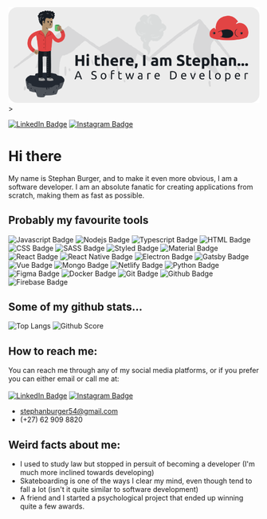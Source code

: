 [![Banner](./assets/banner.png)](https://iamstephan.dev)>

[![LinkedIn Badge](https://img.shields.io/badge/LinkedIn-0077B5?style=for-the-badge&logo=linkedin&logoColor=white)](https://www.linkedin.com/in/iamstephann/)
[![Instagram Badge](https://img.shields.io/badge/Instagram-E4405F?style=for-the-badge&logo=instagram&logoColor=white)](https://www.linkedin.com/in/iamstephann/)

# Hi there
My name is Stephan Burger, and to make it even more obvious, I am a software developer. I am an absolute fanatic for creating applications from scratch, making them as fast as possible.

## Probably my favourite tools
![Javascript Badge](https://img.shields.io/badge/JavaScript-F7DF1E?style=for-the-badge&logo=javascript&logoColor=black)
![Nodejs Badge](https://img.shields.io/badge/NodeJS-339933?style=for-the-badge&logo=node.js&logoColor=black)
![Typescript Badge](https://img.shields.io/badge/TypeScript-007ACC?style=for-the-badge&logo=typescript&logoColor=white)
![HTML Badge](https://img.shields.io/badge/HTML5-E34F26?style=for-the-badge&logo=html5&logoColor=white)
![CSS Badge](https://img.shields.io/badge/CSS3-1572B6?style=for-the-badge&logo=css3&logoColor=white)
![SASS Badge](https://img.shields.io/badge/Sass-CC6699?style=for-the-badge&logo=sass&logoColor=white)
![Styled Badge](https://img.shields.io/badge/styled--components-DB7093?style=for-the-badge&logo=styled-components&logoColor=white)
![Material Badge](https://img.shields.io/badge/Material--UI-0081CB?style=for-the-badge&logo=material-ui&logoColor=white)
![React Badge](https://img.shields.io/badge/React-20232A?style=for-the-badge&logo=react&logoColor=61DAFB)
![React Native Badge](https://img.shields.io/badge/React_Native-20232A?style=for-the-badge&logo=react&logoColor=61DAFB)
![Electron Badge](https://img.shields.io/badge/Electron-47848F?style=for-the-badge&logo=electron&logoColor=white)
![Gatsby Badge](https://img.shields.io/badge/Gatsby-663399?style=for-the-badge&logo=gatsby&logoColor=white)
![Vue Badge](https://img.shields.io/badge/Vue.js-35495E?style=for-the-badge&logo=vue.js&logoColor=4FC08D)
![Mongo Badge](https://img.shields.io/badge/MongoDB-4EA94B?style=for-the-badge&logo=mongodb&logoColor=white)
![Netlify Badge](https://img.shields.io/badge/Netlify-00C7B7?style=for-the-badge&logo=netlify&logoColor=white)
![Python Badge](https://img.shields.io/badge/Python-14354C?style=for-the-badge&logo=python&logoColor=white)
![Figma Badge](https://img.shields.io/badge/Figma-F24E1E?style=for-the-badge&logo=figma&logoColor=white)
![Docker Badge](https://img.shields.io/badge/Docker-2496ED?style=for-the-badge&logo=docker&logoColor=white)
![Git Badge](https://img.shields.io/badge/Git-F05032?style=for-the-badge&logo=git&logoColor=white)
![Github Badge](https://img.shields.io/badge/Github-181717?style=for-the-badge&logo=git&logoColor=white)
![Firebase Badge](https://img.shields.io/badge/Firebase-FFCA28?style=for-the-badge&logo=firebase&logoColor=black)

## Some of my github stats...

![Top Langs](https://github-readme-stats.vercel.app/api/top-langs/?username=iamstephan&layout=compact)
![Github Score](https://github-readme-stats.vercel.app/api?username=iamstephan&show_icons=true)

## How to reach me:
You can reach me through any of my social media platforms, or if you prefer you can either email or call me at:<br/><br/>
[![LinkedIn Badge](https://img.shields.io/badge/LinkedIn-0077B5?style=for-the-badge&logo=linkedin&logoColor=white)](https://www.linkedin.com/in/iamstephann/)
[![Instagram Badge](https://img.shields.io/badge/Instagram-E4405F?style=for-the-badge&logo=instagram&logoColor=white)](https://www.linkedin.com/in/iamstephann/)
- stephanburger54@gmail.com
- (+27) 62 909 8820

## Weird facts about me:
- I used to study law but stopped in persuit of becoming a developer (I'm much more inclined towards developing)
- Skateboarding is one of the ways I clear my mind, even though tend to fall a lot (isn't it quite similar to software development)
- A friend and I started a psychological project that ended up winning quite a few awards.